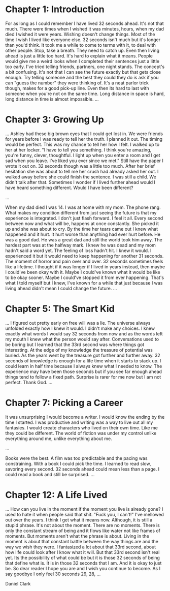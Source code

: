 Chapter 1: Introduction
======================

For as long as I could remember I have lived 32 seconds ahead. It's not that much. There were times when I
wished it was minutes, hours, when my dad died I wished it were years. Wishing doesn't change things.
Most of the time I wish I lived like everyone else. 32 seconds isn't much but it's longer than you'd think. 
It took me a while to come to terms with it, to deal with other people. Stop, take a breath. They need to catch up. 
Even then living ahead is just a little too hard. It's hard to explain what it means. 
People would give me a weird looks when I completed their sentences just a little too early. 
I've tried telling friends, partners, one night stands. 
The concept's a bit confusing. It's not that I can see the future exactly but that gets close enough.
Try telling someone and the best they could they do is ask 
if you can "guess the number" they were thinking of. It's a neat parlor trick though, makes for a good
pick-up line. Even then its hard to last with someone when you're not on the same time. Long distance in 
space is hard, long distance in time is almost impossible.
...

Chapter 3: Growing Up
======================

...
Ashley had these big brown eyes that I could get lost in. We were friends for
years before I was ready to tell her the truth. I planned it out. The timing would be perfect. This was 
my chance to tell her how I felt. I walked up to her at her locker. 
"I have to tell you something. I think you're amazing, you're funny, clever, thoughtful. I light up when 
you enter a room and I 
get sad when you leave. I've liked you ever since we met." Still have the paper I wrote it out on. 
32 seconds though was a little too much. After her brief hesitation she was about to tell me her crush
had already asked her out. I walked away before she could finish the sentence. I was still a child. We didn't
talk after that. Sometimes I wonder if I lived further ahead would I have heard something different. Would
I have been different? 

...

When my dad died I was 14. I was at home with my mom. The phone rang. What makes my condition different from
just seeing the future is that my experience is integrated. I don't just flash forward. I feel it all. Every 
second between now and what will be, happens at once constantly. She picked it up and she was about to cry. By 
the time her tears came out I knew what happened and it hurt. It hurt worse than anything had ever hurt before.
He was a good dad. He was a great dad and still the world took him away. The hardest part was at the halfway mark.
I knew he was dead and my mom hadn't said a word yet. The feeling of loss hadn't hit. I knew it would. I 
experienced it but it would need to keep happening for another 31 seconds. The moment of horror and pain over and
over. 32 seconds sometimes feels like a lifetime. I thought if it was longer if I lived in years instead, then maybe
I could've been okay with it. Maybe I could've known what it would be like to be okay sooner. Maybe I could've stopped
it from ever happening. That's what I told myself but I knew, I've known for a while that just because I was living 
ahead didn't mean I could change the future.
...

Chapter 5: The Smart Kid
==========================
...
I figured out pretty early on free will was a lie. The universe always unfolded exactly how
I knew it would. I didn't make any choices. I knew exactly what words I would say 32
seconds from now and as the words left my mouth I knew what the person would say after. Conversations
used to be boring but I learned that the 33rd second was where things got interesting. At the edge of
my knowledge the treasure of potential was buried. As the years went by the treasure got further and further 
away. 32 seconds of knowledge is enough for a 
life time when it starts to stack up. I could learn in half time because I always knew what I needed to 
know. The experience may have been those seconds but if you see far enough ahead things tend to follow a fixed
path. Surprise is rarer for me now but I am not perfect. Thank God.
...

Chapter 7: Picking a Career
=============================

It was unsurprising I would become a writer. I would know the ending by the time I started. I was
productive and writing was a way to live out all my fantasies. I would create characters who lived on their 
own time. Like me they could be different. The world of fiction was under my control unlike everything around 
me, unlike everything about me. 

...

Books were the best. A film was too predictable and the pacing was 
constraining. With a book I could pick the time. I learned to read slow, savoring every second. 32 seconds ahead
could mean less than a page. I could read a book and still be surprised. ...

Chapter 12: A Life Lived
=================================
...
How can you live in the moment if the moment you live is already gone? I used to hate it when people said that shit.
"Fuck you, I can't!" I've mellowed out over the years. I think I get what it means now. Although, it is still a stupid
phrase. It's not about the moment. There are no moments. There is only the constant stream of being and it flows like
water not like frames of moments. But moments aren't what the phrase is about. Living in the moment is about that constant
battle between the way things are and the way we wish they were. I fantasized a lot about that 33rd second, about how life could
look after I know what it will. But that 33rd second isn't real yet. Its the possibility of what could be but it is those 32
seconds of being that define what is. It is in those 32 seconds that I am. And it is okay to just be. So dear reader I hope 
you are and I wish you continue to become. As I say goodbye I only feel 30 seconds 29, 28, ...

Daniel Clark
